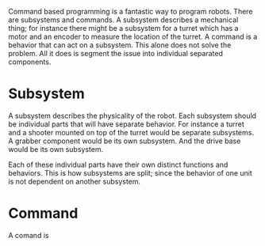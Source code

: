 Command based programming is a fantastic way to program robots.  There are subsystems and commands. A subsystem describes a mechanical thing; for instance there might be a subsystem for a turret which has a motor and an encoder to measure the location of the turret. A command is a behavior that can act on a subsystem. This alone does not solve the problem. All it does is segment the issue into individual separated components.

# Subsystem
A subsystem describes the physicality of the robot. Each subsystem should be individual parts that will have separate behavior. For instance a turret and a shooter mounted on top of the turret would be separate subsystems. A grabber component would be its own subsystem. And the drive base would be its own subsystem.

Each of these individual parts have their own distinct functions and behaviors. This is how subsystems are split; since the behavior of one unit is not dependent on another subsystem.

# Command
A comand is 